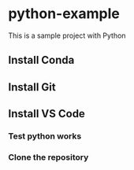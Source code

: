 # python-example
This is a sample project with Python

## Install Conda
## Install Git
## Install VS Code

### Test python works
### Clone the repository
